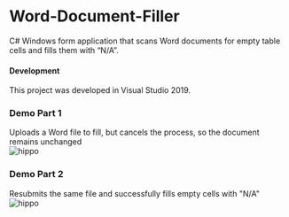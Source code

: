 # Word-Document-Filler
C# Windows form application that scans Word documents for empty table cells and fills them with “N/A”.

#### Development
This project was developed in Visual Studio 2019.

### Demo Part 1
Uploads a Word file to fill, but cancels the process, so the document remains unchanged  
![hippo](https://media.giphy.com/media/XtIU9midCOuQQMTLu7/giphy.gif)  
  
### Demo Part 2
Resubmits the same file and successfully fills empty cells with "N/A"  
![hippo](https://media.giphy.com/media/QLIDZLjn207fU3w3JR/giphy.gif)  
